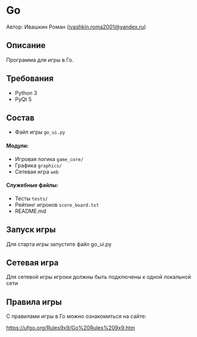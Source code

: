 # Go
Автор: Ивашкин Роман (ivashkin.roma2001@yandex.ru)

Описание
-------------------------
Программа для игры в Го.

Требования
------------------------
* Python 3
* PyQt 5

Состав
------------------------
* Файл игры `go_ui.py`

#### Модули:
* Игровая логика `game_core/`
* Графика `graphics/`
* Сетевая игра `web`

#### Служебные файлы:
* Тесты `tests/`
* Рейтинг игроков `score_board.txt`
* README.md

Запуск игры
-----------------------
Для старта игры запустите файл go_ui.py

Сетевая игра
-----------------------
Для сетевой игры игроки должны быть подключены к одной локальной сети

Правила игры
-----------------------
С правилами игры в Го можно ознакомиться на сайте:

https://ufgo.org/Rules9x9/Go%20Rules%209x9.htm
